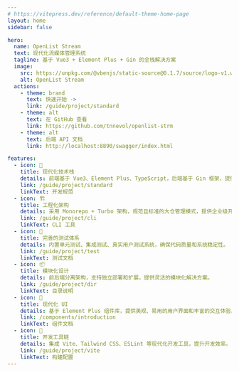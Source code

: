 ```yaml
---
# https://vitepress.dev/reference/default-theme-home-page
layout: home
sidebar: false

hero:
  name: OpenList Stream
  text: 现代化流媒体管理系统
  tagline: 基于 Vue3 + Element Plus + Gin 的全栈解决方案
  image:
    src: https://unpkg.com/@vbenjs/static-source@0.1.7/source/logo-v1.webp
    alt: OpenList Stream
  actions:
    - theme: brand
      text: 快速开始 ->
      link: /guide/project/standard
    - theme: alt
      text: 在 GitHub 查看
      link: https://github.com/tnnevol/openlist-strm
    - theme: alt
      text: 后端 API 文档
      link: http://localhost:8890/swagger/index.html

features:
  - icon: 🚀
    title: 现代化技术栈
    details: 前端基于 Vue3、Element Plus、TypeScript，后端基于 Gin 框架，提供完整的全栈解决方案。
    link: /guide/project/standard
    linkText: 开发规范
  - icon: 🏗️
    title: 工程化架构
    details: 采用 Monorepo + Turbo 架构，规范且标准的大仓管理模式，提供企业级开发规范。
    link: /guide/project/cli
    linkText: CLI 工具
  - icon: 🧪
    title: 完善的测试体系
    details: 内置单元测试、集成测试、真实用户测试系统，确保代码质量和系统稳定性。
    link: /guide/project/test
    linkText: 测试文档
  - icon: 📦
    title: 模块化设计
    details: 前后端分离架构，支持独立部署和扩展，提供灵活的模块化解决方案。
    link: /guide/project/dir
    linkText: 目录说明
  - icon: 🎨
    title: 现代化 UI
    details: 基于 Element Plus 组件库，提供美观、易用的用户界面和丰富的交互体验。
    link: /components/introduction
    linkText: 组件文档
  - icon: 🔧
    title: 开发工具链
    details: 集成 Vite、Tailwind CSS、ESLint 等现代化开发工具，提升开发效率。
    link: /guide/project/vite
    linkText: 构建配置
---
```


<!-- 已彻底移除贡献者、团队成员相关内容 -->
